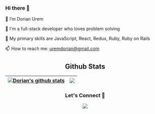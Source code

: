 ### Hi there 👋

🔭 I’m Dorian Urem

🏢 I'm a full-stack developer who loves problem solving

🌱 My primary skills are JavaScript, React, Redux, Ruby, Ruby on Rails

📫 How to reach me: uremdorian@gmail.com


<h2 align="center">Github Stats</h2>

| <a href="https://github-readme-stats.vercel.app/api?username=dodoburner"><img align="center" src="https://github-readme-stats.vercel.app/api?username=dodoburner&show_icons=true&include_all_commits=true&theme=buefy&hide_border=true" alt="Dorian's github stats" /></a> | <a href="https://github-readme-stats.vercel.app/api?username=dodoburner"><img align="center" src="https://github-readme-stats.vercel.app/api/top-langs/?username=dodoburner&layout=compact&theme=buefy&hide_border=true" /></a> |
| ----------------------------------------------------------------------------------------------------------------------------------------------------------------------------------------------------------------------------------------------------------- | ---------------------------------------------------------------------------------------------------------------------------------------------------------------------------------------------------------------- |

<h3 align="center">Let's Connect 🤝</h3>
<div align="center">
<a target="_blank"
href="https://www.linkedin.com/in/dorian-urem/"><img
src="https://img.shields.io/badge/-LinkedIn-0077b5?style=for-the-badge&logo=LinkedIn&logoColor=white"></img></a> <a target="_blank"
<div/>
